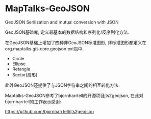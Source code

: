 # MapTalks-GeoJSON
GeoJSON Serilization and mutual conversion with JSON

GeoJSON基础库, 定义最基本的数据结构和序列化/反序列化方法.

在GeoJSON基础上增加了四种非GeoJSON标准图形, 非标准图形都定义在org.maptalks.gis.core.geojson.ext包中.

* Circle
* Ellipse
* Retangle
* Sector(扇形)

此外GeoJSON还提供了与JSON字符串之间的相互转化方法.

Maptalks-GeoJSON参考了bjornharrtell的开源项目jts2geojson, 在此对bjornharrtell的工作表示感谢:

https://github.com/bjornharrtell/jts2geojson
